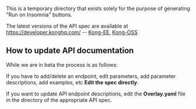 This is a temporary directory that exists solely for the purpose of generating "Run on Insomnia" buttons. 

The latest versions of the API spec are available at https://developer.konghq.com/ -- [Kong-EE](https://developer.konghq.com/spec/937dcdd7-4485-47dc-af5f-b805d562552f/be79b812-46d5-4cc1-b757-b5270bf4fa60), [Kong-OSS](https://developer.konghq.com/spec/680541e5-de6e-46e5-b43d-0bd1b2369453/e2a0ef29-573d-4fc4-86df-216c417f4aa9)



## How to update API documentation

While we are in beta the process is as follows:

If you have to add/delete an endpoint, edit parameters, add parameter descriptions, add examples, etc **Edit the spec directly**.

If you want to update API endpoint descriptions, edit the **Overlay.yaml** file in the directory of the appropriate API spec.
